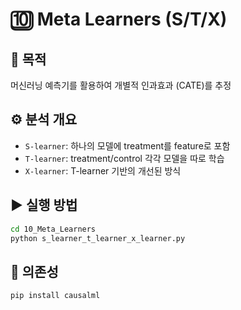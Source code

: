 # 🔟 Meta Learners (S/T/X)

## 📌 목적
머신러닝 예측기를 활용하여 개별적 인과효과 (CATE)를 추정

## ⚙️ 분석 개요
- `S-learner`: 하나의 모델에 treatment를 feature로 포함
- `T-learner`: treatment/control 각각 모델을 따로 학습
- `X-learner`: T-learner 기반의 개선된 방식

## ▶ 실행 방법
```bash
cd 10_Meta_Learners
python s_learner_t_learner_x_learner.py
```

## 🔧 의존성
```bash
pip install causalml
```
